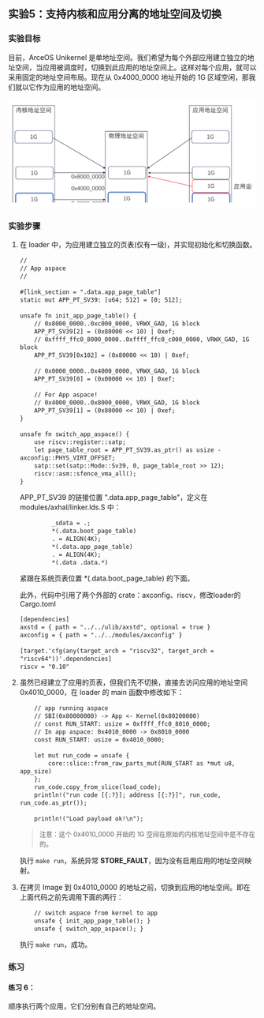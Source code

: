 ## 实验5：支持内核和应用分离的地址空间及切换



### 实验目标

目前，ArceOS Unikernel 是单地址空间。我们希望为每个外部应用建立独立的地址空间，当应用被调度时，切换到此应用的地址空间上。这样对每个应用，就可以采用固定的地址空间布局。现在从 0x4000_0000 地址开始的 1G 区域空闲，那我们就以它作为应用的地址空间。

<div style="text-align:center">
   <img src=".\img\p5.svg" alt="p5" style="zoom:100%"/>
</div>



### 实验步骤

1. 在 loader 中，为应用建立独立的页表(仅有一级)，并实现初始化和切换函数。

   ```rust,editable
   //
   // App aspace
   //
   
   #[link_section = ".data.app_page_table"]
   static mut APP_PT_SV39: [u64; 512] = [0; 512];
   
   unsafe fn init_app_page_table() {
       // 0x8000_0000..0xc000_0000, VRWX_GAD, 1G block
       APP_PT_SV39[2] = (0x80000 << 10) | 0xef;
       // 0xffff_ffc0_8000_0000..0xffff_ffc0_c000_0000, VRWX_GAD, 1G block
       APP_PT_SV39[0x102] = (0x80000 << 10) | 0xef;
   
       // 0x0000_0000..0x4000_0000, VRWX_GAD, 1G block
       APP_PT_SV39[0] = (0x00000 << 10) | 0xef;
   
       // For App aspace!
       // 0x4000_0000..0x8000_0000, VRWX_GAD, 1G block
       APP_PT_SV39[1] = (0x80000 << 10) | 0xef;
   }
   
   unsafe fn switch_app_aspace() {
       use riscv::register::satp;
       let page_table_root = APP_PT_SV39.as_ptr() as usize - axconfig::PHYS_VIRT_OFFSET;
       satp::set(satp::Mode::Sv39, 0, page_table_root >> 12);
       riscv::asm::sfence_vma_all();
   }
   ```
   
   APP_PT_SV39 的链接位置 ".data.app_page_table"，定义在 modules/axhal/linker.lds.S 中：
   
   ```rust,editable
            _sdata = .;
            *(.data.boot_page_table)
            . = ALIGN(4K);
            *(.data.app_page_table)
            . = ALIGN(4K);
            *(.data .data.*)
   ```
   
   紧跟在系统页表位置 *(.data.boot_page_table) 的下面。
   
   此外，代码中引用了两个外部的 crate：axconfig、riscv，修改loader的Cargo.toml
   
   ```rust,editable
   [dependencies]
   axstd = { path = "../../ulib/axstd", optional = true }
   axconfig = { path = "../../modules/axconfig" }
   
   [target.'cfg(any(target_arch = "riscv32", target_arch = "riscv64"))'.dependencies]
   riscv = "0.10"
   ```
   
2. 虽然已经建立了应用的页表，但我们先不切换，直接去访问应用的地址空间 0x4010_0000，在 loader 的 main 函数中修改如下：

   ```rust,editable
       // app running aspace
       // SBI(0x80000000) -> App <- Kernel(0x80200000)
       // const RUN_START: usize = 0xffff_ffc0_8010_0000;
       // In app aspace: 0x4010_0000 -> 0x8010_0000
       const RUN_START: usize = 0x4010_0000;
   
       let mut run_code = unsafe {
           core::slice::from_raw_parts_mut(RUN_START as *mut u8, app_size)
       };
       run_code.copy_from_slice(load_code);
       println!("run code [{:?}]; address [{:?}]", run_code, run_code.as_ptr());
   
       println!("Load payload ok!\n");
   ```

   > <font size=2>注意：这个 0x4010_0000 开始的 1G 空间在原始的内核地址空间中是不存在的</font>。

   执行 `make run`，系统异常 **STORE_FAULT**，因为没有启用应用的地址空间映射。

3. 在拷贝 Image 到 0x4010_0000 的地址之前，切换到应用的地址空间。即在上面代码之前先调用下面的两行：

   ```rust,editable
       // switch aspace from kernel to app
       unsafe { init_app_page_table(); }
       unsafe { switch_app_aspace(); }
   ```

   执行 `make run`，成功。

   

### 练习

#### 练习 6：

顺序执行两个应用，它们分别有自己的地址空间。

